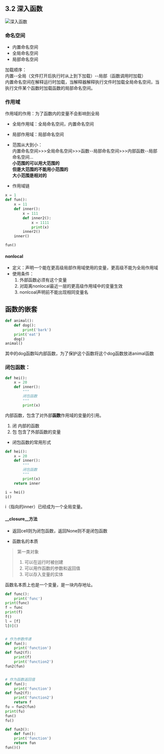 ## 3.2 深入函数
![深入函数](https://github.com/fangmingc/Python/blob/master/Basis_of_Python/Picture/%E5%87%BD%E6%95%B0_%E6%B7%B1%E5%85%A5%E5%87%BD%E6%95%B01.png)   
### 命名空间
- 内置命名空间  
- 全局命名空间  
- 局部命名空间  

加载顺序：   
内置--全局（文件打开后执行时从上到下加载）--局部（函数调用时加载）  
内置命名空间在解释运行时加载，当解释器解释执行文件时加载全局命名空间，当执行文件某个函数时加载函数的局部命名空间。

### 作用域
作用域的作用：为了函数内的变量不会影响到全局  
- 全局作用域：全局命名空间，内置命名空间  
- 局部作用域：局部命名空间  
- 范围从大到小：  
内置命名空间>>>全局命名空间>>>函数--局部命名空间>>>内部函数--局部命名空间...   
**小范围的可以用大范围的**  
**但是大范围的不能用小范围的**  
**大小范围是相对的**    

- 作用域链  
```python
x = 1
def fun():
    x = 11
    def inner():
        x = 111
        def inner2():
            x = 1111
            print(x)
        inner2()
    inner()

fun()
```
#### nonlocal
- 定义：声明一个能在更高级局部作用域使用的变量，更高级不能为全局作用域
- 使用条件：
	1. 外部函数必须有这个变量
	2. 对距离nonlocal最近一层的更高级作用域中的变量生效
	3. nonlcoal声明前不能出现相同变量名
 
## 函数的嵌套
```python
def animal():
    def dog():
        print('bark')
    print('eat')
    dog()
animal()
```
其中的dog函数叫内部函数，为了保护这个函数将这个dog函数放进animal函数
### 闭包函数： 
```python
def hei():
    x = 20
    def inner():
        """
        闭包函数
        """
        print(x)
```  
内部函数，包含了对外部**函数**作用域的变量的引用。
1. 闭  内部的函数
2. 包  包含了外部函数的变量 
- 闭包函数的常用形式

```python
def hei():
    x = 20
    def inner():
        """
        闭包函数
        """
        print(x)
    return inner

i = hei()
i()
```	
i（指向的inner）已经成为一个全局变量。
#### __closure__方法
- 返回cell则为闭包函数，返回None则不是闭包函数


- 函数名的本质
> 第一类对象
> 1. 可以在运行时被创建
> 2. 可以用作函数的参数和返回值
> 3. 可以存入变量的实体  

函数名本质上也是一个变量，是一块内存地址。

```python
def func():
    print('func')
print(func)
f = func
print(f)
f()
l = [f]
l[0]()


# 作为参数传递
def fun():
    print('function')
def fun2(f):
    print(f)
    print('function2')
fun2(fun)


# 作为函数返回值
def fun():
    print('function')
def fun2(f):
    print('function2')
    return f
fu = fun2(fun)
print(fu)
fun()
fu()

def fun3():
    def fun():
    print('function')
    return fun
fun()()
```
